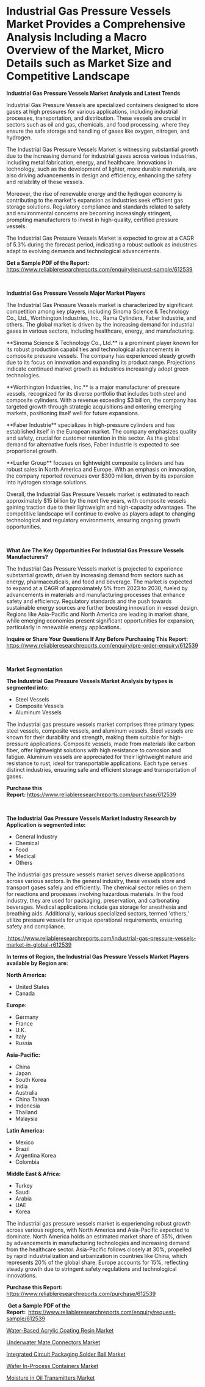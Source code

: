 <p><h1>Industrial Gas Pressure Vessels Market Provides a Comprehensive Analysis Including a Macro Overview of the Market, Micro Details such as Market Size and Competitive Landscape</h1></p><p><strong>Industrial Gas Pressure Vessels Market Analysis and Latest Trends</strong></p>
<p><p>Industrial Gas Pressure Vessels are specialized containers designed to store gases at high pressures for various applications, including industrial processes, transportation, and distribution. These vessels are crucial in sectors such as oil and gas, chemicals, and food processing, where they ensure the safe storage and handling of gases like oxygen, nitrogen, and hydrogen. </p><p>The Industrial Gas Pressure Vessels Market is witnessing substantial growth due to the increasing demand for industrial gases across various industries, including metal fabrication, energy, and healthcare. Innovations in technology, such as the development of lighter, more durable materials, are also driving advancements in design and efficiency, enhancing the safety and reliability of these vessels. </p><p>Moreover, the rise of renewable energy and the hydrogen economy is contributing to the market's expansion as industries seek efficient gas storage solutions. Regulatory compliance and standards related to safety and environmental concerns are becoming increasingly stringent, prompting manufacturers to invest in high-quality, certified pressure vessels. </p><p>The Industrial Gas Pressure Vessels Market is expected to grow at a CAGR of 5.3% during the forecast period, indicating a robust outlook as industries adapt to evolving demands and technological advancements.</p></p>
<p><strong>Get a Sample PDF of the Report:&nbsp;</strong> <a href="https://www.reliableresearchreports.com/enquiry/request-sample/612539?utm_campaign=115&utm_medium=2&utm_source=Github&utm_content=ia&utm_term=30102024&utm_id=industrial-gas-pressure-vessels">https://www.reliableresearchreports.com/enquiry/request-sample/612539</a></p>
<p>&nbsp;</p>
<p><strong>Industrial Gas Pressure Vessels Major Market Players</strong></p>
<p><p>The Industrial Gas Pressure Vessels market is characterized by significant competition among key players, including Sinoma Science & Technology Co., Ltd., Worthington Industries, Inc., Rama Cylinders, Faber Industrie, and others. The global market is driven by the increasing demand for industrial gases in various sectors, including healthcare, energy, and manufacturing.</p><p>**Sinoma Science & Technology Co., Ltd.** is a prominent player known for its robust production capabilities and technological advancements in composite pressure vessels. The company has experienced steady growth due to its focus on innovation and expanding its product range. Projections indicate continued market growth as industries increasingly adopt green technologies.</p><p>**Worthington Industries, Inc.** is a major manufacturer of pressure vessels, recognized for its diverse portfolio that includes both steel and composite cylinders. With a revenue exceeding $3 billion, the company has targeted growth through strategic acquisitions and entering emerging markets, positioning itself well for future expansions.</p><p>**Faber Industrie** specializes in high-pressure cylinders and has established itself in the European market. The company emphasizes quality and safety, crucial for customer retention in this sector. As the global demand for alternative fuels rises, Faber Industrie is expected to see proportional growth.</p><p>**Luxfer Group** focuses on lightweight composite cylinders and has robust sales in North America and Europe. With an emphasis on innovation, the company reported revenues over $300 million, driven by its expansion into hydrogen storage solutions.</p><p>Overall, the Industrial Gas Pressure Vessels market is estimated to reach approximately $15 billion by the next five years, with composite vessels gaining traction due to their lightweight and high-capacity advantages. The competitive landscape will continue to evolve as players adapt to changing technological and regulatory environments, ensuring ongoing growth opportunities.</p></p>
<p>&nbsp;</p>
<p><strong>What Are The Key Opportunities For Industrial Gas Pressure Vessels Manufacturers?</strong></p>
<p><p>The Industrial Gas Pressure Vessels market is projected to experience substantial growth, driven by increasing demand from sectors such as energy, pharmaceuticals, and food and beverage. The market is expected to expand at a CAGR of approximately 5% from 2023 to 2030, fueled by advancements in materials and manufacturing processes that enhance safety and efficiency. Regulatory standards and the push towards sustainable energy sources are further boosting innovation in vessel design. Regions like Asia-Pacific and North America are leading in market share, while emerging economies present significant opportunities for expansion, particularly in renewable energy applications.</p></p>
<p><strong>Inquire or Share Your Questions If Any Before Purchasing This Report:</strong> <a href="https://www.reliableresearchreports.com/enquiry/pre-order-enquiry/612539?utm_campaign=115&utm_medium=2&utm_source=Github&utm_content=ia&utm_term=30102024&utm_id=industrial-gas-pressure-vessels">https://www.reliableresearchreports.com/enquiry/pre-order-enquiry/612539</a></p>
<p>&nbsp;</p>
<p><strong>Market Segmentation</strong></p>
<p><strong>The Industrial Gas Pressure Vessels Market Analysis by types is segmented into:</strong></p>
<p><ul><li>Steel Vessels</li><li>Composite Vessels</li><li>Aluminum Vessels</li></ul></p>
<p><p>The industrial gas pressure vessels market comprises three primary types: steel vessels, composite vessels, and aluminum vessels. Steel vessels are known for their durability and strength, making them suitable for high-pressure applications. Composite vessels, made from materials like carbon fiber, offer lightweight solutions with high resistance to corrosion and fatigue. Aluminum vessels are appreciated for their lightweight nature and resistance to rust, ideal for transportable applications. Each type serves distinct industries, ensuring safe and efficient storage and transportation of gases.</p></p>
<p><strong>Purchase this Report:&nbsp;</strong><a href="https://www.reliableresearchreports.com/purchase/612539?utm_campaign=115&utm_medium=2&utm_source=Github&utm_content=ia&utm_term=30102024&utm_id=industrial-gas-pressure-vessels">https://www.reliableresearchreports.com/purchase/612539</a></p>
<p>&nbsp;</p>
<p><strong>The Industrial Gas Pressure Vessels Market Industry Research by Application is segmented into:</strong></p>
<p><ul><li>General Industry</li><li>Chemical</li><li>Food</li><li>Medical</li><li>Others</li></ul></p>
<p><p>The industrial gas pressure vessels market serves diverse applications across various sectors. In the general industry, these vessels store and transport gases safely and efficiently. The chemical sector relies on them for reactions and processes involving hazardous materials. In the food industry, they are used for packaging, preservation, and carbonating beverages. Medical applications include gas storage for anesthesia and breathing aids. Additionally, various specialized sectors, termed 'others,' utilize pressure vessels for unique operational requirements, ensuring safety and compliance.</p></p>
<p><a href="https://www.reliableresearchreports.com/industrial-gas-pressure-vessels-market-in-global-r612539?utm_campaign=115&utm_medium=2&utm_source=Github&utm_content=ia&utm_term=30102024&utm_id=industrial-gas-pressure-vessels">&nbsp;https://www.reliableresearchreports.com/industrial-gas-pressure-vessels-market-in-global-r612539</a></p>
<p><strong>In terms of Region, the Industrial Gas Pressure Vessels Market Players available by Region are:</strong></p>
<p>
    <p> <strong> North America: </strong>
        <ul>
            <li>United States</li>
            <li>Canada</li>
        </ul>
        </p> 
    <p> <strong> Europe: </strong>
        <ul>
            <li>Germany</li>
            <li>France</li>
            <li>U.K.</li>
            <li>Italy</li>
            <li>Russia</li>
        </ul>
        </p> 
    <p> <strong> Asia-Pacific: </strong>
        <ul>
            <li>China</li>
            <li>Japan</li>
            <li>South Korea</li>
            <li>India</li>
            <li>Australia</li>
            <li>China Taiwan</li>
            <li>Indonesia</li>
            <li>Thailand</li>
            <li>Malaysia</li>
        </ul>
        </p> 
    <p> <strong> Latin America: </strong>
        <ul>
            <li>Mexico</li>
            <li>Brazil</li>
            <li>Argentina Korea</li>
            <li>Colombia</li>
        </ul>
        </p> 
    <p> <strong> Middle East & Africa: </strong>
        <ul>
            <li>Turkey</li>
            <li>Saudi</li>
            <li>Arabia</li>
            <li>UAE</li>
            <li>Korea</li>
        </ul>
    </p>
    </p>
<p><p>The industrial gas pressure vessels market is experiencing robust growth across various regions, with North America and Asia-Pacific expected to dominate. North America holds an estimated market share of 35%, driven by advancements in manufacturing technologies and increasing demand from the healthcare sector. Asia-Pacific follows closely at 30%, propelled by rapid industrialization and urbanization in countries like China, which represents 20% of the global share. Europe accounts for 15%, reflecting steady growth due to stringent safety regulations and technological innovations.</p></p>
<p><strong>Purchase this Report: </strong><a href="https://www.reliableresearchreports.com/purchase/612539?utm_campaign=115&utm_medium=2&utm_source=Github&utm_content=ia&utm_term=30102024&utm_id=industrial-gas-pressure-vessels">https://www.reliableresearchreports.com/purchase/612539</a></p>
<p>&nbsp;<strong>Get a Sample PDF of the Report:&nbsp;&nbsp;</strong><a href="https://www.reliableresearchreports.com/enquiry/request-sample/612539?utm_campaign=115&utm_medium=2&utm_source=Github&utm_content=ia&utm_term=30102024&utm_id=industrial-gas-pressure-vessels">https://www.reliableresearchreports.com/enquiry/request-sample/612539</a></p>
<p><strong></strong></p>
<p><p><a href="https://github.com/AlbertGonzalez266/Market-Research-Report-List-1/blob/main/water-based-acrylic-coating-resin-market.md?utm_campaign=115&utm_medium=2&utm_source=Github&utm_content=ia&utm_term=30102024&utm_id=industrial-gas-pressure-vessels">Water-Based Acrylic Coating Resin Market</a></p><p><a href="https://issuu.com/reportprime-2/docs/underwater-mate-connectors-market-s_2771f73b1cde59?utm_campaign=115&utm_medium=2&utm_source=Github&utm_content=ia&utm_term=30102024&utm_id=industrial-gas-pressure-vessels">Underwater Mate Connectors Market</a></p><p><a href="https://www.linkedin.com/pulse/global-integrated-circuit-packaging-solder-ball-market-forecast-b723e?utm_campaign=115&utm_medium=2&utm_source=Github&utm_content=ia&utm_term=30102024&utm_id=industrial-gas-pressure-vessels">Integrated Circuit Packaging Solder Ball Market</a></p><p><a href="https://www.linkedin.com/pulse/global-wafer-in-process-containers-market-focus-application-qseke?utm_campaign=115&utm_medium=2&utm_source=Github&utm_content=ia&utm_term=30102024&utm_id=industrial-gas-pressure-vessels">Wafer In-Process Containers Market</a></p><p><a href="https://issuu.com/reportprime-2/docs/moisture-in-oil-transmitters-market_d191be942a2feb?utm_campaign=115&utm_medium=2&utm_source=Github&utm_content=ia&utm_term=30102024&utm_id=industrial-gas-pressure-vessels">Moisture in Oil Transmitters Market</a></p></p>
